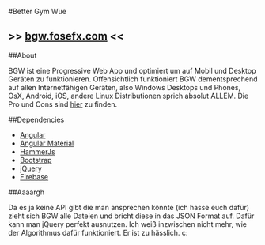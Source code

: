 #Better Gym Wue
## \>> [bgw.fosefx.com](https://bgw.fosefx.com/) <<
##About

BGW ist eine Progressive Web App und optimiert um auf Mobil und Desktop Geräten zu funktionieren.
Offensichtlich funktioniert BGW dementsprechend auf allen Internetfähigen Geräten, also
Windows Desktops und Phones, OsX, Android, iOS, andere Linux Distributionen sprich absolut ALLEM.
Die Pro und Cons sind [hier](https://bgw.fosefx.com/about) zu finden.

##Dependencies

  * [Angular](https://angular.io/)
  * [Angular Material](https://material.angular.io/)
  * [HammerJs](http://hammerjs.github.io/)
  * [Bootstrap](http://getbootstrap.com)
  * [jQuery](http://jquery.com)
  * [Firebase](https://firebase.google.com/)
  
##Aaaargh

Da es ja keine API gibt die man ansprechen könnte (ich hasse euch dafür) zieht sich BGW
alle Dateien und bricht diese in das JSON Format auf. Dafür kann man jQuery perfekt ausnutzen.
Ich weiß inzwischen nicht mehr, wie der Algorithmus dafür funktioniert. Er ist zu hässlich. c:

